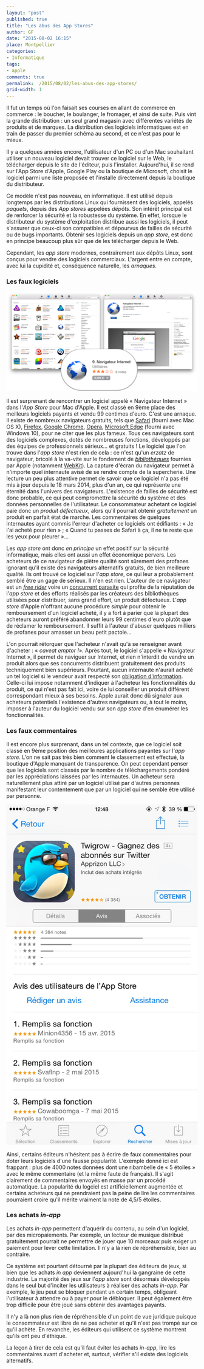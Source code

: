 ```yaml
---
layout: "post"
published: true
title: "Les abus des App Stores"
author: GF
date: "2015-08-02 16:15"
place: Montpellier
categories:
- Informatique
tags:
- apple
comments: true
permalink:  /2015/08/02/les-abus-des-app-stores/
grid-width: 1
---
```


Il fut un temps où l'on faisait ses courses en allant de commerce en commerce : le boucher, le boulanger, le fromager, et ainsi de suite. Puis vint la grande distribution : un seul grand magasin avec différentes variétés de produits et de marques. La distribution des logiciels informatiques est en train de passer du premier schéma au second, et ce n'est pas pour le mieux.

Il y a quelques années encore, l'utilisateur d'un PC ou d'un Mac souhaitant utiliser un nouveau logiciel devait trouver ce logiciel sur le Web, le télécharger depuis le site de l'éditeur, puis l'installer. Aujourd'hui, il se rend sur l'App Store d'Apple, Google Play ou la boutique de Microsoft, choisit le logiciel parmi une liste proposée et l'installe directement depuis la boutique du distributeur.

Ce modèle n'est pas nouveau, en informatique. Il est utilisé depuis longtemps par les distributions Linux qui fournissent des logiciels, appelés _paquets_, depuis des _App stores_ appelées _dépôts_. Son intérêt principal est de renforcer la sécurité et la robustesse du système. En effet, lorsque le distributeur du système d'exploitation distribue aussi les logiciels, il peut s'assurer que ceux-ci son compatibles et dépourvus de failles de sécurité ou de bugs importants. Obtenir ses logiciels depuis un _app store_, est donc en principe beaucoup plus sûr que de les télécharger depuis le Web.

Cependant, les _app store_ modernes, contrairement aux dépôts Linux, sont conçus pour vendre des logiciels commerciaux. L'argent entre en compte, avec lui la cupidité et, conséquence naturelle, les _arnaques_.

### Les faux logiciels

![Exemple d'arnaque](/public/posts/2015-08-02-les-abus-des-app-stores/fake_softwares.png "Exemple d'arnaque")

Il est surprenant de rencontrer un logiciel appelé « Navigateur Internet » dans l'_App Store_ pour Mac d'Apple. Il est classé en 9ème place des meilleurs logiciels payants et vendu 99 centimes d'euro. C'est une arnaque. Il existe de nombreux navigateurs gratuits, tels que [Safari](https://www.apple.com/fr/safari/) (fourni avec Mac OS X), [Firefox](https://www.mozilla.org/fr/firefox/new/), [Google Chrome](https://www.google.fr/chrome/browser/desktop/index.html), [Opera](http://www.opera.com/fr), [Microsoft Edge](http://www.microsoft.com/en-us/windows/microsoft-edge) (fourni avec Windows 10), pour ne citer que les plus fameux. Tous ces navigateurs sont des logiciels complexes, dotés de nombreuses fonctions, développés par des équipes de professionnels sérieux... et gratuits ! Le logiciel que l'on trouve dans l'_app store_ n'est rien de cela : ce n'est qu'un _erzatz_ de navigateur, bricolé à la va-vite sur le fondement de [_bibliothèques_](https://fr.wikipedia.org/wiki/Interface_de_programmation) fournies par Apple (notamment [WebKit](https://fr.wikipedia.org/wiki/WebKit)). La capture d'écran du navigateur permet à n'importe quel internaute avisé de se rendre compte de la supercherie. Une lecture un peu plus attentive permet de savoir que ce logiciel n'a pas été mis à jour depuis le 18 mars 2014, plus d'un an, ce qui représente une éternité dans l'univers des navigateurs. L'existence de failles de sécurité est donc probable, ce qui peut compromettre la sécurité du système et des données personnelles de l'utilisateur. Le consommateur achetant ce logiciel paie donc un _produit défectueux_, alors qu'il pourrait obtenir _gratuitement_ un produit en parfait état de marche. Les commentaires de quelques internautes ayant commis l'erreur d'acheter ce logiciels ont édifiants : « Je l'ai acheté pour rien » ; « Quand tu passes de Safari à ça, il ne te reste que les yeux pour pleurer »... 

Les _app store_ ont donc _en principe_ un effet positif sur la sécurité informatique, mais elles ont aussi un effet économique pervers. Les acheteurs de ce navigateur de piètre qualité sont sûrement des profanes ignorant qu'il existe des navigateurs alternatifs gratuits, de bien meilleure qualité. Ils ont trouvé ce logiciel sur l'_app store_, ce qui leur a probablement semblé être un gage de sérieux. Il n'en est rien. L'auteur de ce navigateur est un [_free rider_](https://fr.wikipedia.org/wiki/Passager_clandestin_(%C3%A9conomie)) voire un [concurrent parasite](http://www.dictionnaire-juridique.com/definition/parasitisme.php) qui profite de la réputation de l'_app store_ et des efforts réalisés par les créateurs des bibliothèques utilisées pour distribuer, sans grand effort, un produit défectueux. L'_app store_ d'Apple n'offrant aucune procédure _simple_ pour obtenir le remboursement d'un logiciel acheté, il y a fort à parier que la plupart des acheteurs auront préféré abandonner leurs 99 centimes d'euro plutôt que de réclamer le remboursement. Il suffit à l'auteur d'abuser quelques milliers de profanes pour amasser un beau petit pactole...

L'on pourrait rétorquer que l'acheteur n'avait qu'à se renseigner avant d'acheter : « _caveat emptor !_». Après tout, le logiciel s'appelle « Navigateur Internet », il permet de naviguer sur Internet, et rien n'interdit de vendre un produit alors que ses concurrents distribuent gratuitement des produits techniquement bien supérieurs. Pourtant, aucun internaute n'aurait acheté un tel logiciel si le vendeur avait respecté son [obligation d'information](http://www.lexinter.net/JF/obligation_de_conseil_et_d'information_du_vendeur.htm). Celle-ci lui impose notamment d'indiquer à l'acheteur les fonctionnalités du produit, ce qui n'est pas fait ici, voire de lui conseiller un produit différent correspondant mieux à ses besoins. Apple aurait donc dû signaler aux acheteurs potentiels l'existence d'autres navigateurs ou, à tout le moins, imposer à l'auteur du logiciel vendu sur son _app store_ d'en énumérer les fonctionnalités.

### Les faux commentaires

Il est encore plus surprenant, dans un tel contexte, que ce logiciel soit classé en 9ème position des meilleures applications payantes sur l'_app store_. L'on ne sait pas très bien comment le classement est effectué, la boutique d'Apple manquant de transparence. On peut cependant penser que les logiciels sont classés par le nombre de téléchargements pondéré par les appréciations laissées par les internautes. Un acheteur sera naturellement plus attiré par un logiciel utilisé par d'autres personnes manifestant leur contentement que par un logiciel qui ne semble être utilisé par personne.

![Exemple de faux commentaires](/public/posts/2015-08-02-les-abus-des-app-stores/fake_comments.jpg "Exemple de faux commentaires")

Ainsi, certains éditeurs n'hésitent pas à écrire de faux commentaires pour doter leurs logiciels d'une fausse popularité. L'exemple donné ici est frappant : plus de 4000 notes données dont une ribambelle de « 5 étoiles » avec le même commentaire (et la même faute de français). Il s'agit clairement de commentaires envoyés en masse par un procédé automatique. La popularité du logciel est artificiellement augmentée et certains acheteurs qui ne prendraient pas la peine de lire les commentaires pourraient croire qu'il mérite vraiment la note de 4,5/5 étoiles. 

### Les achats _in-app_

Les achats _in-app_ permettent d'aquérir du contenu, au sein d'un logiciel, par des micropaiements. Par exemple, un lecteur de musique distribué gratuitement pourrait ne permettre de jouer que 10 morceaux puis exiger un paiement pour lever cette limitation. Il n'y a là rien de répréhensible, bien au contraire.

Ce système est pourtant détourné par la plupart des éditeurs de jeux, si bien que les achats _in app_ deviennent aujourd'hui la gangraine de cette industrie. La majorité des jeux sur l'_app store_ sont désormais développés dans le seul but d'inciter les utilisateurs à réaliser des achats _in-app_. Par exemple, le jeu peut se bloquer pendant un certain temps, obligeant l'utilisateur à attendre ou à payer pour le débloquer. Il peut également être trop difficile pour être joué sans obtenir des avantages payants.

Il n'y a là non plus rien de répréhensible d'un point de vue juridique puisque le consommateur est libre de ne pas acheter et qu'il n'est pas trompé sur ce qu'il achète. En revanche, les éditeurs qui utilisent ce système montrent qu'ils ont peu d'éthique. 

La leçon à tirer de cela est qu'il faut éviter les achats _in-app_, lire les commentaires avant d'acheter et, surtout, vérifier s'il existe des logiciels alternatifs.














